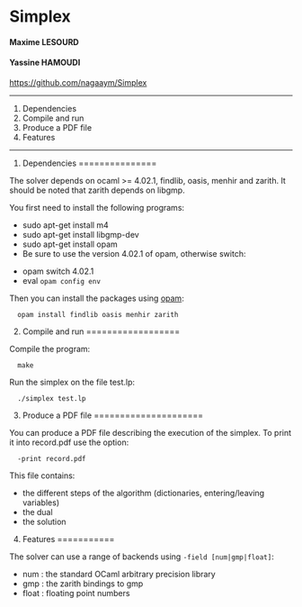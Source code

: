 # Simplex

#### Maxime LESOURD
#### Yassine HAMOUDI

https://github.com/nagaaym/Simplex

******************************************************************************

1. Dependencies
2. Compile and run
3. Produce a PDF file
4. Features

******************************************************************************


1. Dependencies
===============

The solver depends on ocaml >= 4.02.1, findlib, oasis, menhir and zarith.
It should be noted that zarith depends on libgmp.

You first need to install the following programs:
  - sudo apt-get install m4
  - sudo apt-get install libgmp-dev
  - sudo apt-get install opam
  - Be sure to use the version 4.02.1 of opam, otherwise switch: 
   * opam switch 4.02.1
   * eval `opam config env`

Then you can install the packages using [opam](https://opam.ocaml.org/):
```
  opam install findlib oasis menhir zarith
```

2. Compile and run
==================

Compile the program:
```
  make
```

Run the simplex on the file test.lp:
```
  ./simplex test.lp
```

3. Produce a PDF file
=====================

You can produce a PDF file describing the execution of the simplex. To print it into record.pdf use the option:
```
  -print record.pdf
```

This file contains:
  - the different steps of the algorithm (dictionaries, entering/leaving variables)
  - the dual
  - the solution

4. Features
===========

The solver can use a range of backends using ```-field [num|gmp|float]```:
  - num : the standard OCaml arbitrary precision library
  - gmp : the zarith bindings to gmp
  - float : floating point numbers

